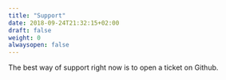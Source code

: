 ```yaml
---
title: "Support"
date: 2018-09-24T21:32:15+02:00
draft: false
weight: 0
alwaysopen: false
---
```


The best way of support right now is to open a ticket on Github.
